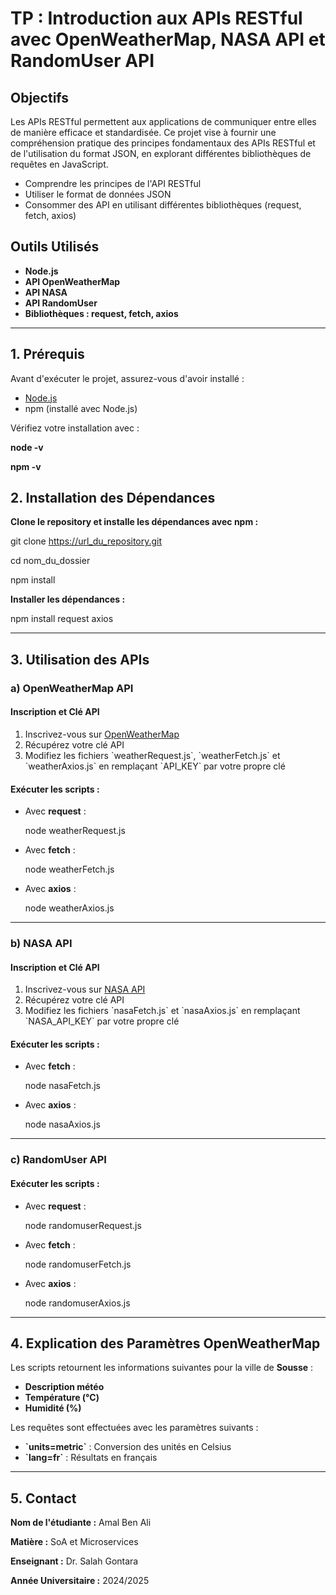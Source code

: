 # TP : Introduction aux APIs RESTful avec OpenWeatherMap, NASA API et RandomUser API

## Objectifs
Les APIs RESTful permettent aux applications de communiquer entre elles de manière efficace et standardisée. Ce projet vise à fournir une compréhension pratique des principes fondamentaux des APIs RESTful et de l'utilisation du format JSON, en explorant différentes bibliothèques de requêtes en JavaScript.

- Comprendre les principes de l'API RESTful
- Utiliser le format de données JSON
- Consommer des API en utilisant différentes bibliothèques (request, fetch, axios)

## Outils Utilisés
- **Node.js**
- **API OpenWeatherMap**
- **API NASA**
- **API RandomUser**
- **Bibliothèques : request, fetch, axios**

---

## 1. Prérequis
Avant d'exécuter le projet, assurez-vous d'avoir installé :
- [Node.js](https://nodejs.org/)
- npm (installé avec Node.js)

Vérifiez votre installation avec :

**node -v**

**npm -v**


## 2. Installation des Dépendances

**Clone le repository et installe les dépendances avec npm :**

git clone https://url_du_repository.git

cd nom_du_dossier

npm install

**Installer les dépendances :**

npm install request axios


---

## 3. Utilisation des APIs

### a) OpenWeatherMap API
#### Inscription et Clé API
1. Inscrivez-vous sur [OpenWeatherMap](https://openweathermap.org/api)
2. Récupérez votre clé API
3. Modifiez les fichiers \`weatherRequest.js\`, \`weatherFetch.js\` et \`weatherAxios.js\` en remplaçant \`API_KEY\` par votre propre clé

#### Exécuter les scripts :
- Avec **request** :
  
  node weatherRequest.js
 
- Avec **fetch** :
  
  node weatherFetch.js
 
- Avec **axios** :
  
  node weatherAxios.js
  

---

### b) NASA API
#### Inscription et Clé API
1. Inscrivez-vous sur [NASA API](https://api.nasa.gov/)
2. Récupérez votre clé API
3. Modifiez les fichiers \`nasaFetch.js\` et \`nasaAxios.js\` en remplaçant \`NASA_API_KEY\` par votre propre clé

#### Exécuter les scripts :
- Avec **fetch** :
 
  node nasaFetch.js

- Avec **axios** :
 
  node nasaAxios.js
  

---

### c) RandomUser API
#### Exécuter les scripts :
- Avec **request** :

  node randomuserRequest.js

- Avec **fetch** :
  
  node randomuserFetch.js
  
- Avec **axios** :
  
  node randomuserAxios.js
  

---

## 4. Explication des Paramètres OpenWeatherMap
Les scripts retournent les informations suivantes pour la ville de **Sousse** :
- **Description météo**
- **Température (°C)**
- **Humidité (%)**

Les requêtes sont effectuées avec les paramètres suivants :
- **\`units=metric\`** : Conversion des unités en Celsius
- **\`lang=fr\`** : Résultats en français

---

## 5. Contact
**Nom de l'étudiante :** Amal Ben Ali

**Matière :** SoA et Microservices

**Enseignant :** Dr. Salah Gontara

**Année Universitaire :** 2024/2025
